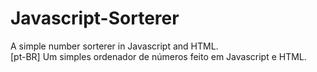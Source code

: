 # Javascript-Sorterer
A simple number sorterer in Javascript and HTML.  
[pt-BR] Um simples ordenador de números feito em Javascript e HTML. 
